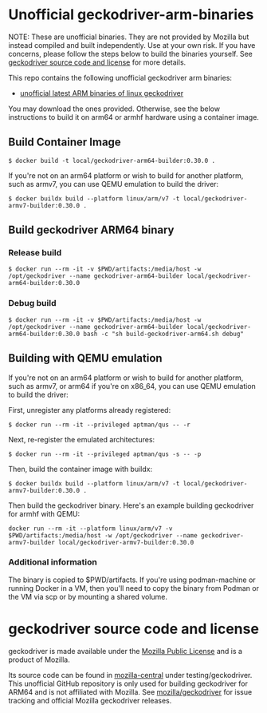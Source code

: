 # Unofficial geckodriver-arm-binaries

NOTE: These are unofficial binaries. They are not provided by Mozilla but instead compiled and built independently. Use at your own risk. If you have concerns, please follow the steps below to build the binaries yourself.  See [geckodriver source code and license](#geckodriver-source-code-and-license) for more details.

This repo contains the following unofficial geckodriver arm binaries:

- [unofficial latest ARM binaries of linux geckodriver](https://github.com/jamesmortensen/geckodriver-arm-binaries/releases) 


You may download the ones provided. Otherwise, see the below instructions to build it on arm64 or armhf hardware using a container image.


## Build Container Image

```
$ docker build -t local/geckodriver-arm64-builder:0.30.0 .
```

If you're not on an arm64 platform or wish to build for another platform, such as armv7, you can use QEMU emulation to build the driver:

```
$ docker buildx build --platform linux/arm/v7 -t local/geckodriver-armv7-builder:0.30.0 .
```

## Build geckodriver ARM64 binary

### Release build

```
$ docker run --rm -it -v $PWD/artifacts:/media/host -w /opt/geckodriver --name geckodriver-arm64-builder local/geckodriver-arm64-builder:0.30.0
```

### Debug build

```
$ docker run --rm -it -v $PWD/artifacts:/media/host -w /opt/geckodriver --name geckodriver-arm64-builder local/geckodriver-arm64-builder:0.30.0 bash -c "sh build-geckodriver-arm64.sh debug"
```

## Building with QEMU emulation

If you're not on an arm64 platform or wish to build for another platform, such as armv7, or arm64 if you're on x86_64, you can use QEMU emulation to build the driver:

First, unregister any platforms already registered:

```
$ docker run --rm -it --privileged aptman/qus -- -r
```

Next, re-register the emulated architectures:

```
$ docker run --rm -it --privileged aptman/qus -s -- -p
```

Then, build the container image with buildx:

```
$ docker buildx build --platform linux/arm/v7 -t local/geckodriver-armv7-builder:0.30.0 .
```

Then build the geckodriver binary. Here's an example building geckodriver for armhf with QEMU:

```
docker run --rm -it --platform linux/arm/v7 -v $PWD/artifacts:/media/host -w /opt/geckodriver --name geckodriver-armv7-builder local/geckodriver-armv7-builder:0.30.0
```


### Additional information

The binary is copied to $PWD/artifacts.  If you're using podman-machine or running Docker in a VM, then you'll need to copy the binary from Podman or the VM via scp or by mounting a shared volume.


# geckodriver source code and license

geckodriver is made available under the [Mozilla Public License](https://www.mozilla.org/en-US/MPL/2.0/) and is a product of Mozilla.

Its source code can be found in [mozilla-central](https://hg.mozilla.org/mozilla-central/file/tip/testing/geckodriver) under testing/geckodriver.
This unofficial GitHub repository is only used for building geckodriver for ARM64 and is not affiliated with Mozilla. See [mozilla/geckodriver](https://github.com/mozilla/geckodriver) for issue tracking and official Mozilla geckodriver releases.

[source code]: https://hg.mozilla.org/mozilla-unified/file/tip/testing/geckodriver
[Mozilla Public License]: https://www.mozilla.org/en-US/MPL/2.0/
[mozilla-central]: https://hg.mozilla.org/mozilla-central/file/tip/testing/geckodriver
